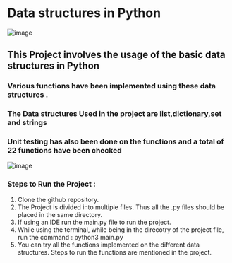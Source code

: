 # Data structures in Python 
![image](https://user-images.githubusercontent.com/81297719/116586695-5e943a00-a937-11eb-880a-8accc1438149.png)

## This Project involves the usage of the basic data structures in Python

### Various functions have been implemented using these data structures .

### The Data structures Used in the project are list,dictionary,set and strings
### Unit testing has also been done on the functions and a total of 22 functions have been checked 

![image](https://user-images.githubusercontent.com/81297719/116587088-c0ed3a80-a937-11eb-9214-c0c98e5da0e6.png)

### Steps to Run the Project :

1. Clone the github repository.
2. The Project is divided into multiple files. Thus all the .py files should be placed in the same directory.
3. If using an IDE run the main.py file to run the project.
4. While using the terminal, while being in the direcotry of the project file, run the command : python3 main.py
5. You can try all the functions implemented on the different data structures. Steps to run the functions are mentioned in the project.
